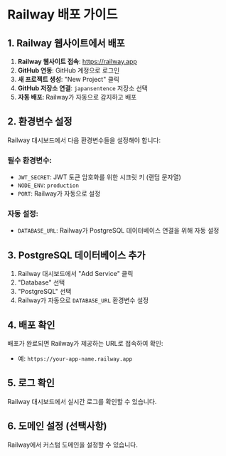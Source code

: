 # Railway 배포 가이드

## 1. Railway 웹사이트에서 배포

1. **Railway 웹사이트 접속**: https://railway.app
2. **GitHub 연동**: GitHub 계정으로 로그인
3. **새 프로젝트 생성**: "New Project" 클릭
4. **GitHub 저장소 연결**: `japansentence` 저장소 선택
5. **자동 배포**: Railway가 자동으로 감지하고 배포

## 2. 환경변수 설정

Railway 대시보드에서 다음 환경변수들을 설정해야 합니다:

### 필수 환경변수:
- `JWT_SECRET`: JWT 토큰 암호화를 위한 시크릿 키 (랜덤 문자열)
- `NODE_ENV`: `production`
- `PORT`: Railway가 자동으로 설정

### 자동 설정:
- `DATABASE_URL`: Railway가 PostgreSQL 데이터베이스 연결을 위해 자동 설정

## 3. PostgreSQL 데이터베이스 추가

1. Railway 대시보드에서 "Add Service" 클릭
2. "Database" 선택
3. "PostgreSQL" 선택
4. Railway가 자동으로 `DATABASE_URL` 환경변수 설정

## 4. 배포 확인

배포가 완료되면 Railway가 제공하는 URL로 접속하여 확인:
- 예: `https://your-app-name.railway.app`

## 5. 로그 확인

Railway 대시보드에서 실시간 로그를 확인할 수 있습니다.

## 6. 도메인 설정 (선택사항)

Railway에서 커스텀 도메인을 설정할 수 있습니다.
